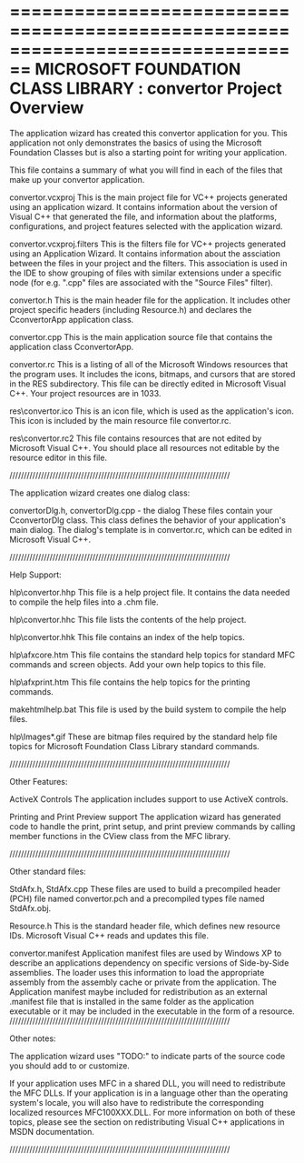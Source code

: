 ================================================================================
    MICROSOFT FOUNDATION CLASS LIBRARY : convertor Project Overview
===============================================================================

The application wizard has created this convertor application for
you.  This application not only demonstrates the basics of using the Microsoft
Foundation Classes but is also a starting point for writing your application.

This file contains a summary of what you will find in each of the files that
make up your convertor application.

convertor.vcxproj
    This is the main project file for VC++ projects generated using an application wizard.
    It contains information about the version of Visual C++ that generated the file, and
    information about the platforms, configurations, and project features selected with the
    application wizard.

convertor.vcxproj.filters
    This is the filters file for VC++ projects generated using an Application Wizard.
    It contains information about the assciation between the files in your project
    and the filters. This association is used in the IDE to show grouping of files with
    similar extensions under a specific node (for e.g. ".cpp" files are associated with the
    "Source Files" filter).

convertor.h
    This is the main header file for the application.  It includes other
    project specific headers (including Resource.h) and declares the
    CconvertorApp application class.

convertor.cpp
    This is the main application source file that contains the application
    class CconvertorApp.

convertor.rc
    This is a listing of all of the Microsoft Windows resources that the
    program uses.  It includes the icons, bitmaps, and cursors that are stored
    in the RES subdirectory.  This file can be directly edited in Microsoft
    Visual C++. Your project resources are in 1033.

res\convertor.ico
    This is an icon file, which is used as the application's icon.  This
    icon is included by the main resource file convertor.rc.

res\convertor.rc2
    This file contains resources that are not edited by Microsoft
    Visual C++. You should place all resources not editable by
    the resource editor in this file.


/////////////////////////////////////////////////////////////////////////////

The application wizard creates one dialog class:

convertorDlg.h, convertorDlg.cpp - the dialog
    These files contain your CconvertorDlg class.  This class defines
    the behavior of your application's main dialog.  The dialog's template is
    in convertor.rc, which can be edited in Microsoft Visual C++.

/////////////////////////////////////////////////////////////////////////////

Help Support:

hlp\convertor.hhp
    This file is a help project file. It contains the data needed to
    compile the help files into a .chm file.

hlp\convertor.hhc
    This file lists the contents of the help project.

hlp\convertor.hhk
    This file contains an index of the help topics.

hlp\afxcore.htm
    This file contains the standard help topics for standard MFC
    commands and screen objects. Add your own help topics to this file.

hlp\afxprint.htm
    This file contains the help topics for the printing commands.

makehtmlhelp.bat
    This file is used by the build system to compile the help files.

hlp\Images\*.gif
    These are bitmap files required by the standard help file topics for
    Microsoft Foundation Class Library standard commands.


/////////////////////////////////////////////////////////////////////////////

Other Features:

ActiveX Controls
    The application includes support to use ActiveX controls.

Printing and Print Preview support
    The application wizard has generated code to handle the print, print setup, and print preview
    commands by calling member functions in the CView class from the MFC library.

/////////////////////////////////////////////////////////////////////////////

Other standard files:

StdAfx.h, StdAfx.cpp
    These files are used to build a precompiled header (PCH) file
    named convertor.pch and a precompiled types file named StdAfx.obj.

Resource.h
    This is the standard header file, which defines new resource IDs.
    Microsoft Visual C++ reads and updates this file.

convertor.manifest
	Application manifest files are used by Windows XP to describe an applications
	dependency on specific versions of Side-by-Side assemblies. The loader uses this
	information to load the appropriate assembly from the assembly cache or private
	from the application. The Application manifest  maybe included for redistribution
	as an external .manifest file that is installed in the same folder as the application
	executable or it may be included in the executable in the form of a resource.
/////////////////////////////////////////////////////////////////////////////

Other notes:

The application wizard uses "TODO:" to indicate parts of the source code you
should add to or customize.

If your application uses MFC in a shared DLL, you will need
to redistribute the MFC DLLs. If your application is in a language
other than the operating system's locale, you will also have to
redistribute the corresponding localized resources MFC100XXX.DLL.
For more information on both of these topics, please see the section on
redistributing Visual C++ applications in MSDN documentation.

/////////////////////////////////////////////////////////////////////////////
